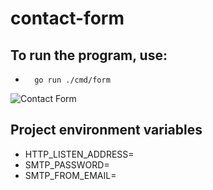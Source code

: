 # contact-form

## To run the program, use:
-       go run ./cmd/form

![Contact Form](https://github.com/osag1e/contact-form/blob/main/image/c-form.png)

## Project environment variables
- HTTP_LISTEN_ADDRESS=
- SMTP_PASSWORD=
- SMTP_FROM_EMAIL=

